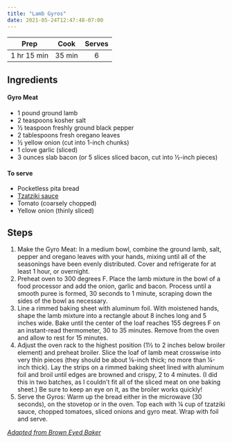```yaml
---
title: "Lamb Gyros"
date: 2021-05-24T12:47:48-07:00
---
```


| Prep   | Cook | Serves |
| :----: | :----: | :----: |
| 1 hr 15 min | 35 min | 6 |

## Ingredients
#### Gyro Meat
- 1 pound ground lamb
- 2 teaspoons kosher salt
- ½ teaspoon freshly ground black pepper
- 2 tablespoons fresh oregano leaves
- ½ yellow onion (cut into 1-inch chunks)
- 1 clove garlic (sliced)
- 3 ounces slab bacon (or 5 slices sliced bacon, cut into ½-inch pieces)

#### To serve
- Pocketless pita bread
- [Tzatziki sauce](/posts/tzatziki)
- Tomato (coarsely chopped)
- Yellow onion (thinly sliced)

## Steps
1. Make the Gyro Meat: In a medium bowl, combine the ground lamb, salt, pepper and oregano leaves with your hands, mixing until all of the seasonings have been evenly distributed. Cover and refrigerate for at least 1 hour, or overnight.
2. Preheat oven to 300 degrees F. Place the lamb mixture in the bowl of a food processor and add the onion, garlic and bacon. Process until a smooth puree is formed, 30 seconds to 1 minute, scraping down the sides of the bowl as necessary.
3. Line a rimmed baking sheet with aluminum foil. With moistened hands, shape the lamb mixture into a rectangle about 8 inches long and 5 inches wide. Bake until the center of the loaf reaches 155 degrees F on an instant-read thermometer, 30 to 35 minutes. Remove from the oven and allow to rest for 15 minutes.
4. Adjust the oven rack to the highest position (1½ to 2 inches below broiler element) and preheat broiler. Slice the loaf of lamb meat crosswise into very thin pieces (they should be about ⅛-inch thick; no more than ¼-inch thick). Lay the strips on a rimmed baking sheet lined with aluminum foil and broil until edges are browned and crispy, 2 to 4 minutes. (I did this in two batches, as I couldn't fit all of the sliced meat on one baking sheet.) Be sure to keep an eye on it, as the broiler works quickly!
5. Serve the Gyros: Warm up the bread either in the microwave (30 seconds), on the stovetop or in the oven. Top each with ¼ cup of tzatziki sauce, chopped tomatoes, sliced onions and gyro meat. Wrap with foil and serve.

_[Adapted from Brown Eyed Baker](https://www.browneyedbaker.com/greek-gyro-recipe/)_
